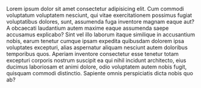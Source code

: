Lorem ipsum dolor sit amet consectetur adipisicing elit. Cum commodi voluptatum voluptatem nesciunt, qui vitae exercitationem possimus fugiat voluptatibus dolores, sunt, assumenda fuga inventore magnam eaque aut? A obcaecati laudantium autem maxime eaque assumenda saepe accusamus explicabo? Sint vel illo laborum itaque similique in accusantium nobis, earum tenetur cumque ipsam expedita quibusdam dolorem ipsa voluptates excepturi, alias aspernatur aliquam nesciunt autem doloribus temporibus quos. Aperiam inventore consectetur esse tenetur totam excepturi corporis nostrum suscipit ea qui nihil incidunt architecto, eius ducimus laboriosam et animi dolore, odio voluptatem autem nobis fugit, quisquam commodi distinctio. Sapiente omnis perspiciatis dicta nobis quo ab?
